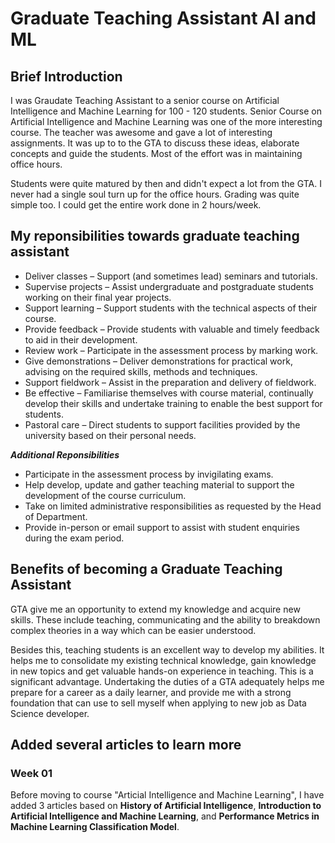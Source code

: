 # Graduate Teaching Assistant AI and ML

## Brief Introduction

I was Graudate Teaching Assistant to a senior course on Artificial Intelligence and Machine Learning for 100 - 120 students. Senior Course on Artificial Intelligence and Machine Learning was one of the more interesting course. The teacher was awesome and gave a lot of interesting assignments. It was up to to the GTA to discuss these ideas, elaborate concepts and guide the students. Most of the effort was in maintaining office hours. 

Students were quite matured by then and didn't expect a lot from the GTA. I never had a single soul turn up for the office hours. Grading was quite simple too. I could get the entire work done in 2 hours/week.

## My reponsibilities towards graduate teaching assistant

* Deliver classes – Support (and sometimes lead) seminars and tutorials.
* Supervise projects – Assist undergraduate and postgraduate students working on their final year projects.
* Support learning – Support students with the technical aspects of their course.
* Provide feedback – Provide students with valuable and timely feedback to aid in their development.
* Review work – Participate in the assessment process by marking work.
* Give demonstrations – Deliver demonstrations for practical work, advising on the required skills, methods and techniques.
* Support fieldwork – Assist in the preparation and delivery of fieldwork.
* Be effective – Familiarise themselves with course material, continually develop their skills and undertake training to enable the best support for students.
* Pastoral care – Direct students to support facilities provided by the university based on their personal needs.

_**Additional Reponsibilities**_

* Participate in the assessment process by invigilating exams.
* Help develop, update and gather teaching material to support the development of the course curriculum.
* Take on limited administrative responsibilities as requested by the Head of Department.
* Provide in-person or email support to assist with student enquiries during the exam period.

## Benefits of becoming a Graduate Teaching Assistant

GTA give me an opportunity to extend my knowledge and acquire new skills. These include teaching, communicating and the ability to breakdown complex theories in a way which can be easier understood. 

Besides this, teaching students is an excellent way to develop my abilities. It helps me to consolidate my existing technical knowledge, gain knowledge in new topics and get valuable hands-on experience in teaching. This is a significant advantage. Undertaking the duties of a GTA adequately helps me prepare for a career as a daily learner, and provide me  with a strong foundation that can use to sell myself when applying to new job as Data Science developer.


## Added several articles to learn more

### Week 01

Before moving to course "Articial Intelligence and Machine Learning", I have added 3 articles based on **History of Artificial Intelligence**, **Introduction to Artificial Intelligence and Machine Learning**, and **Performance Metrics in Machine Learning Classification Model**. 




